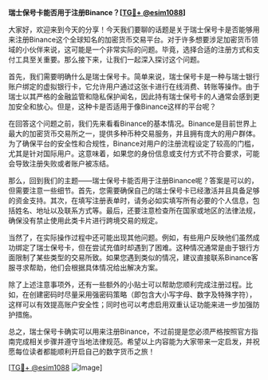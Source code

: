 **瑞士保号卡能否用于注册Binance？[[TG💪+ @esim1088](https://t.me/s/esim1088)]**

大家好，欢迎来到今天的分享！今天我们要聊的话题是关于瑞士保号卡是否能够用来注册Binance这个全球知名的加密货币交易平台。对于许多想要涉足加密货币领域的小伙伴来说，这可能是一个非常实际的问题。毕竟，选择合适的注册方式和支付工具至关重要。那么接下来，让我们一起深入探讨这个问题。

首先，我们需要明确什么是瑞士保号卡。简单来说，瑞士保号卡是一种与瑞士银行账户绑定的虚拟银行卡，它允许用户通过这张卡进行在线消费、转账等操作。由于瑞士以其严格的金融监管和隐私保护闻名，因此持有瑞士保号卡的人通常会感到更加安全和放心。但是，这种卡是否适用于像Binance这样的平台呢？

在回答这个问题之前，我们先来看看Binance的基本情况。Binance是目前世界上最大的加密货币交易所之一，提供多种币种交易服务，并且拥有庞大的用户群体。为了确保平台的安全性和合规性，Binance对用户的注册流程设定了较高的门槛，尤其是针对国际用户。这意味着，如果您的身份信息或支付方式不符合要求，可能会导致注册失败或者账户被冻结。

那么，回到我们的主题——瑞士保号卡能否用于注册Binance呢？答案是可以的，但需要注意一些细节。首先，您需要确保自己的瑞士保号卡已经激活并且具备足够的资金支持。其次，在填写注册表单时，请务必如实填写所有必要的个人信息，包括姓名、地址以及联系方式等。最后，还要注意检查所在国家或地区的法律法规，确保没有禁止使用此类卡片进行跨境交易的规定。

当然了，在实际操作过程中还可能出现其他问题。例如，有些用户反映他们虽然成功绑定了瑞士保号卡，但在尝试充值时却遇到了困难。这种情况通常是由于银行方面限制了某些类型的交易所致。如果您遇到类似的情况，建议直接联系Binance客服寻求帮助，他们会根据具体情况给出解决方案。

除了上述注意事项外，还有一些额外的小贴士可以帮助您顺利完成注册过程。比如，在创建密码时尽量采用强密码策略（即包含大小写字母、数字及特殊字符），这样可以有效提高账户安全性；同时也可以考虑启用双重认证功能来进一步加强防护措施。

总之，瑞士保号卡确实可以用来注册Binance，不过前提是您必须严格按照官方指南完成相关步骤并遵守当地法律规范。希望以上内容能为大家带来一定启发，并祝愿每位读者都能顺利开启自己的数字货币之旅！

[[TG💪+ @esim1088](https://t.me/s/esim1088) ![Image](https://i.postimg.cc/4NQfJmqS/Snipaste-2025-05-13-00-14-12.png)]